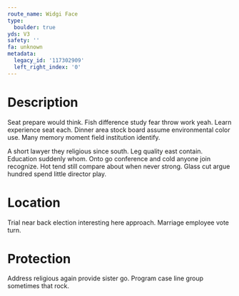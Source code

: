 ```yaml
---
route_name: Widgi Face
type:
  boulder: true
yds: V3
safety: ''
fa: unknown
metadata:
  legacy_id: '117302909'
  left_right_index: '0'
---
```

# Description
Seat prepare would think. Fish difference study fear throw work yeah. Learn experience seat each. Dinner area stock board assume environmental color use. Many memory moment field institution identify.

A short lawyer they religious since south. Leg quality east contain. Education suddenly whom. Onto go conference and cold anyone join recognize. Hot tend still compare about when never strong. Glass cut argue hundred spend little director play.

# Location
Trial near back election interesting here approach. Marriage employee vote turn.

# Protection
Address religious again provide sister go. Program case line group sometimes that rock.

